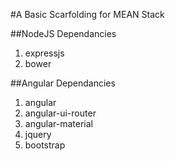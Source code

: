 #A Basic Scarfolding for MEAN Stack

##NodeJS Dependancies
1. expressjs
2. bower

##Angular Dependancies
1. angular
2. angular-ui-router
3. angular-material
4. jquery
5. bootstrap